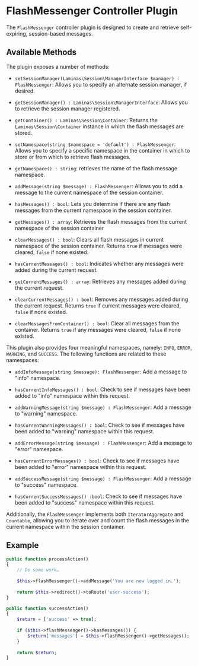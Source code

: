 # FlashMessenger Controller Plugin

The `FlashMessenger` controller plugin is designed to create and retrieve
self-expiring, session-based messages.

## Available Methods

The plugin exposes a number of methods:

- `setSessionManager(Laminas\Session\ManagerInterface $manager) : FlashMessenger`:
  Allows you to specify an alternate session manager, if desired.

- `getSessionManager() : Laminas\Session\ManagerInterface`: Allows you to retrieve
  the session manager registered.

- `getContainer() : Laminas\Session\Container`: Returns the
  `Laminas\Session\Container` instance in which the flash messages are stored.

- `setNamespace(string $namespace = 'default') : FlashMessenger`:
  Allows you to specify a specific namespace in the container in which to store
  or from which to retrieve flash messages.

- `getNamespace() : string`: retrieves the name of the flash message namespace.

- `addMessage(string $message) : FlashMessenger`: Allows you to add a message to
  the current namespace of the session container.

- `hasMessages() : bool`: Lets you determine if there are any flash messages
  from the current namespace in the session container.

- `getMessages() : array`: Retrieves the flash messages from the current
  namespace of the session container

- `clearMessages() : bool`: Clears all flash messages in current namespace of
  the session container. Returns `true` if messages were cleared, `false` if
  none existed.

- `hasCurrentMessages() : bool`: Indicates whether any messages were added
  during the current request.

- `getCurrentMessages() : array`: Retrieves any messages added during the
  current request.

- `clearCurrentMessages() : bool`: Removes any messages added during the current
  request. Returns `true` if current messages were cleared, `false` if none
  existed.

- `clearMessagesFromContainer() : bool`: Clear all messages from the container.
  Returns `true` if any messages were cleared, `false` if none existed.

This plugin also provides four meaningful namespaces, namely: `INFO`, `ERROR`,
`WARNING`, and `SUCCESS`. The following functions are related to these
namespaces:

- `addInfoMessage(string $message): FlashMessenger`: Add a message to "info"
  namespace.

- `hasCurrentInfoMessages() : bool`: Check to see if messages have been added to
  "info" namespace within this request.

- `addWarningMessage(string $message) : FlashMessenger`: Add a message to
  "warning" namespace.

- `hasCurrentWarningMessages() : bool`: Check to see if messages have been added
  to "warning" namespace within this request.

- `addErrorMessage(string $message) : FlashMessenger`: Add a message to "error"
  namespace.

- `hasCurrentErrorMessages() : bool`: Check to see if messages have been added
  to "error" namespace within this request.

- `addSuccessMessage(string $message) : FlashMessenger`: Add a message to
  "success" namespace.

- `hasCurrentSuccessMessages() :bool`: Check to see if messages have been added
  to "success" namespace within this request.

Additionally, the `FlashMessenger` implements both `IteratorAggregate` and
`Countable`, allowing you to iterate over and count the flash messages in the
current namespace within the session container.

## Example

```php
public function processAction()
{
    // Do some work…
    
    $this->flashMessenger()->addMessage('You are now logged in.');
    
    return $this->redirect()->toRoute('user-success');
}

public function successAction()
{
    $return = ['success' => true];
    
    if ($this->flashMessenger()->hasMessages()) {
        $return['messages'] = $this->flashMessenger()->getMessages();
    }
    
    return $return;
}
```
